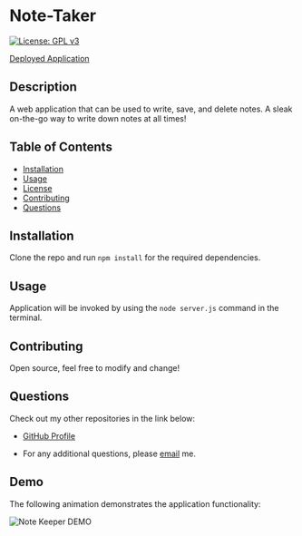 # Note-Taker

[![License: GPL v3](https://img.shields.io/badge/License-GPLv3-blue.svg)](https://www.gnu.org/licenses/gpl-3.0)

[Deployed Application](https://hidden-harbor-17793.herokuapp.com/)

## Description

A web application that can be used to write, save, and delete notes. A sleak on-the-go way to write down notes at all times!

## Table of Contents

- [Installation](#installation)
- [Usage](#usage)
- [License](#license)
- [Contributing](#contributing)
- [Questions](#questions)

## Installation

Clone the repo and run `npm install` for the required dependencies.

## Usage

Application will be invoked by using the `node server.js` command in the terminal.


## Contributing

Open source, feel free to modify and change!

## Questions

Check out my other repositories in the link below:

- [GitHub Profile](https://github.com/ramandeeppatwar)

- For any additional questions, please [email](mailto:ramandeep.patwar94@gmail.com) me.

## Demo

The following animation demonstrates the application functionality:

![Note Keeper DEMO](public/assets/note-taker.gif)